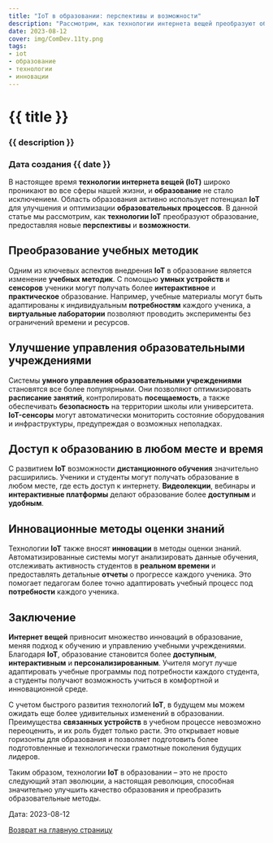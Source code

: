 ```yaml
---
title: "IoT в образовании: перспективы и возможности"
description: "Рассмотрим, как технологии интернета вещей преобразуют образовательный процесс, предоставляя новые перспективы и возможности."
date: 2023-08-12
cover: img/ComDev.11ty.png
tags:
- iot
- образование
- технологии
- инновации
---
```


# {{ title }}
### {{ description }}
### Дата создания {{ date }}

В настоящее время **технологии интернета вещей (IoT)** широко проникают во все сферы нашей жизни, и **образование** не стало исключением. Область образования активно использует потенциал **IoT** для улучшения и оптимизации **образовательных процессов**. В данной статье мы рассмотрим, как **технологии IoT** преобразуют образование, предоставляя новые **перспективы** и **возможности**.

## Преобразование учебных методик

Одним из ключевых аспектов внедрения **IoT** в образование является изменение **учебных методик**. С помощью **умных устройств** и **сенсоров** ученики могут получать более **интерактивное** и **практическое** образование. Например, учебные материалы могут быть адаптированы к индивидуальным **потребностям** каждого ученика, а **виртуальные лаборатории** позволяют проводить эксперименты без ограничений времени и ресурсов.

## Улучшение управления образовательными учреждениями

Системы **умного управления образовательными учреждениями** становятся все более популярными. Они позволяют оптимизировать **расписание занятий**, контролировать **посещаемость**, а также обеспечивать **безопасность** на территории школы или университета. **IoT-сенсоры** могут автоматически мониторить состояние оборудования и инфраструктуры, предупреждая о возможных неполадках.

## Доступ к образованию в любом месте и время

С развитием **IoT** возможности **дистанционного обучения** значительно расширились. Ученики и студенты могут получать образование в любом месте, где есть доступ к интернету. **Видеолекции**, вебинары и **интерактивные платформы** делают образование более **доступным** и **удобным**.

## Инновационные методы оценки знаний

Технологии **IoT** также вносят **инновации** в методы оценки знаний. Автоматизированные системы могут анализировать данные обучения, отслеживать активность студентов в **реальном времени** и предоставлять детальные **отчеты** о прогрессе каждого ученика. Это помогает педагогам более точно адаптировать учебный процесс под **потребности** каждого ученика.

## Заключение

**Интернет вещей** привносит множество инноваций в образование, меняя подход к обучению и управлению учебными учреждениями. Благодаря **IoT**, образование становится более **доступным**, **интерактивным** и **персонализированным**. Учителя могут лучше адаптировать учебные программы под потребности каждого студента, а студенты получают возможность учиться в комфортной и инновационной среде.

С учетом быстрого развития технологий **IoT**, в будущем мы можем ожидать еще более удивительных изменений в образовании. Преимущества **связанных устройств** в учебном процессе невозможно переоценить, и их роль будет только расти. Это открывает новые горизонты для образования и позволяет подготовить более подготовленные и технологически грамотные поколения будущих лидеров.

Таким образом, технологии **IoT** в образовании – это не просто следующий этап эволюции, а настоящая революция, способная значительно улучшить качество образования и преобразить образовательные методы.

Дата: 2023-08-12

[Возврат на главную страницу](/)